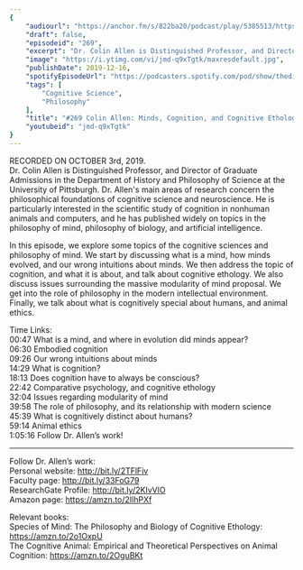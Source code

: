 ```yaml
---
{
	"audiourl": "https://anchor.fm/s/822ba20/podcast/play/5385513/https%3A%2F%2Fd3ctxlq1ktw2nl.cloudfront.net%2Fproduction%2F2019-9-4%2F26361902-44100-2-05a9b4f20ab71.m4a",
	"draft": false,
	"episodeid": "269",
	"excerpt": "Dr. Colin Allen is Distinguished Professor, and Director of Graduate Admissions in the Department of History and Philosophy of Science at the University of Pittsburgh. Dr. Allen's main areas of research concern the philosophical foundations of cognitive science and neuroscience. He is particularly interested in the scientific study of cognition in nonhuman animals and computers, and he has published widely on topics in the philosophy of mind, philosophy of biology, and artificial intelligence.",
	"image": "https://i.ytimg.com/vi/jmd-q9xTgtk/maxresdefault.jpg",
	"publishDate": 2019-12-16,
	"spotifyEpisodeUrl": "https://podcasters.spotify.com/pod/show/thedissenter/episodes/269-Colin-Allen-Minds--Cognition--And-Cognitive-Ethology-e62rr9",
	"tags": [
		"Cognitive Science",
		"Philosophy"
	],
	"title": "#269 Colin Allen: Minds, Cognition, and Cognitive Ethology",
	"youtubeid": "jmd-q9xTgtk"
}
---
```

RECORDED ON OCTOBER 3rd, 2019.  
Dr. Colin Allen is Distinguished Professor, and Director of Graduate Admissions in the Department of History and Philosophy of Science at the University of Pittsburgh. Dr. Allen's main areas of research concern the philosophical foundations of cognitive science and neuroscience. He is particularly interested in the scientific study of cognition in nonhuman animals and computers, and he has published widely on topics in the philosophy of mind, philosophy of biology, and artificial intelligence.

In this episode, we explore some topics of the cognitive sciences and philosophy of mind. We start by discussing what is a mind, how minds evolved, and our wrong intuitions about minds. We then address the topic of cognition, and what it is about, and talk about cognitive ethology. We also discuss issues surrounding the massive modularity of mind proposal. We get into the role of philosophy in the modern intellectual environment. Finally, we talk about what is cognitively special about humans, and animal ethics.

Time Links:  
<time>00:47</time> What is a mind, and where in evolution did minds appear?  
<time>06:30</time> Embodied cognition  
<time>09:26</time> Our wrong intuitions about minds  
<time>14:29</time> What is cognition?  
<time>18:13</time> Does cognition have to always be conscious?  
<time>22:42</time> Comparative psychology, and cognitive ethology  
<time>32:04</time> Issues regarding modularity of mind  
<time>39:58</time> The role of philosophy, and its relationship with modern science  
<time>45:39</time> What is cognitively distinct about humans?  
<time>59:14</time> Animal ethics  
<time>1:05:16</time> Follow Dr. Allen’s work!

---

Follow Dr. Allen’s work:  
Personal website: http://bit.ly/2TFlFiv  
Faculty page: http://bit.ly/33FoG79  
ResearchGate Profile: http://bit.ly/2KIvVlO  
Amazon page: https://amzn.to/2IlhPXf

Relevant books:  
Species of Mind: The Philosophy and Biology of Cognitive Ethology: https://amzn.to/2o1OxpU  
The Cognitive Animal: Empirical and Theoretical Perspectives on Animal Cognition: https://amzn.to/2OguBKt
